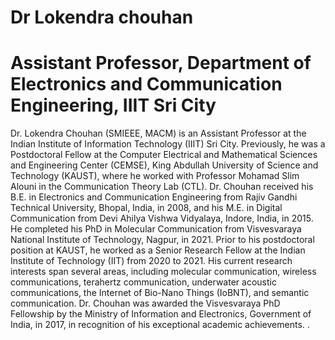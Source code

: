# Dr Lokendra chouhan
<!DOCTYPE html>
<html lang="en">
<head>
    <meta charset="UTF-8">
    <meta name="viewport" content="width=device-width, initial-scale=1.0">
</head>
<body>
    <h1>Assistant Professor, Department of Electronics and Communication
Engineering, IIIT Sri City</h1>
    <p>Dr. Lokendra Chouhan (SMIEEE, MACM) is an Assistant Professor at the Indian Institute of Information Technology (IIIT) Sri City. Previously, he was a Postdoctoral Fellow at the Computer Electrical and Mathematical Sciences and Engineering Center (CEMSE), King Abdullah University of Science and Technology (KAUST), where he worked with Professor Mohamad Slim Alouni in the Communication Theory Lab (CTL).
Dr. Chouhan received his B.E. in Electronics and Communication Engineering from Rajiv Gandhi Technical University, Bhopal, India, in 2008, and his M.E. in Digital Communication from Devi Ahilya Vishwa Vidyalaya, Indore, India, in 2015. He completed his PhD in Molecular Communication from Visvesvaraya National Institute of Technology, Nagpur, in 2021. Prior to his postdoctoral position at KAUST, he worked as a Senior Research Fellow at the Indian Institute of Technology (IIT) from 2020 to 2021.
His current research interests span several areas, including molecular communication, wireless communications, terahertz communication, underwater acoustic communications, the Internet of Bio-Nano Things (IoBNT), and semantic communication. Dr. Chouhan was awarded the Visvesvaraya PhD Fellowship by the Ministry of Information and Electronics, Government of India, in 2017, in recognition of his exceptional academic achievements.
.</p>
</body>
</html>
